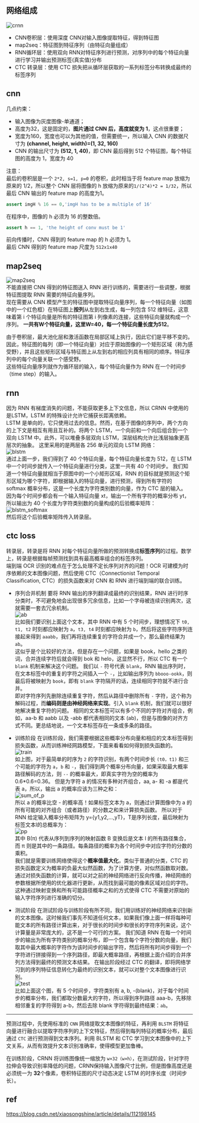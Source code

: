 ## 网络组成     
![crnn](img/crnn.png)     
+ CNN卷积层：使用深度 CNN对输入图像提取特征，得到特征图
+ map2seq：特征图到特征序列（由特征向量组成）    
+ RNN循环层：使用双向 RNN对特征序列进行预测，对序列中的每个特征向量进行学习并输出预测标签(真实值)分布  
+ CTC 转录层：使用 CTC 损失把从循环层获取的一系列标签分布转换成最终的标签序列

## cnn   
几点约束：   
+ 输入图像为灰度图像-单通道；       
+ 高度为32，这是固定的，**图片通过 CNN 后，高度就变为 1**，这点很重要；       
+ 宽度为160，宽度也可以为其他的值，但需要统一，所以输入 CNN 的数据尺寸为 **(channel, height, width)=(1, 32, 160)**       
+ CNN 的输出尺寸为 **(512, 1, 40)**，即 CNN 最后得到 512 个特征图，每个特征图的高度为 1，宽度为 40    

注意：  
最后的卷积层是一个 `2*2, s=1, p=0` 的卷积，此时相当于将 feature map 放缩为原来的 1/2，所以整个 CNN 层将图像的 h 放缩为原来的`1/(2^4)*2 = 1/32`，所以最后 CNN 输出的 feature map 的高度为1。   
```py
assert imgH % 16 == 0,'imgH has to be a multiple of 16'
```   
在程序中，图像的 h 必须为 16 的整数倍。    

```py   
assert h == 1, 'the height of conv must be 1'  
```   
前向传播时，CNN 得到的 feature map 的 h 必须为 1。       
最后 CNN 得到的 feature map 尺度为 `512x1x40`     

## map2seq    
![map2seq](img/map2seq.png)      
不能直接把 CNN 得到的特征图送入 RNN 进行训练的，需要进行一些调整，根据特征图提取 RNN 需要的特征向量序列。    
现在需要从 CNN 模型产生的特征图中提取特征向量序列，每一个特征向量（如图中的一个红色框）在特征图上**按列**从左到右生成，每一列包含 512 维特征，这意味着第 i 个特征向量是所有的特征图第 i 列像素的连接，这些特征向量就构成一个序列。 **一共有W个特征向量，这里W=40，每一个特征向量长度为512**。       

由于卷积层，最大池化层和激活函数在局部区域上执行，因此它们是平移不变的。因此，特征图的每列（即一个特征向量）对应于原始图像的一个矩形区域（称为感受野），并且这些矩形区域与特征图上从左到右的相应列具有相同的顺序。特征序列中的每个向量关联一个感受野。    
这些特征向量序列就作为循环层的输入，每个特征向量作为 RNN 在一个时间步（time step）的输入。    

## rnn   
因为 RNN 有梯度消失的问题，不能获取更多上下文信息，所以 CRNN 中使用的是LSTM，LSTM 的特殊设计允许它捕获长距离依赖。   
LSTM 是单向的，它只使用过去的信息。然而，在基于图像的序列中，两个方向的上下文是相互有用且互补的。将两个 LSTM，一个向前和一个向后组合到一个双向 LSTM 中。此外，可以堆叠多层双向 LSTM，深层结构允许比浅层抽象更高层次的抽象。 
这里采用的是两层各 256 单元的双向 LSTM 网络：     
![blstm](img/blstm.png)      
通过上面一步，我们得到了 40 个特征向量，每个特征向量长度为 512，在 LSTM 中一个时间步就传入一个特征向量进行分类，这里一共有 40 个时间步。 
我们知道一个特征向量就相当于原图中的一个小矩形区域，RNN 的目标就是预测这个矩形区域为哪个字符，即根据输入的特征向量，进行预测，得到所有字符的 softmax 概率分布，这是一个长度为字符类别数的向量，作为 CTC 层的输入。   
因为每个时间步都会有一个输入特征向量 xt，输出一个所有字符的概率分布 yt，所以输出为 40 个长度为字符类别数的向量构成的后验概率矩阵：        
![blstm_softmax](img/blstm_softmax.png)     
然后将这个后验概率矩阵传入转录层。  

## ctc loss  
转录层，转录是将 RNN 对每个特征向量所做的预测转换成**标签序列**的过程。数学上，转录是根据每帧预测找到具有最高概率组合的标签序列。   
端到端 OCR 识别的难点在于怎么处理不定长序列对齐的问题！OCR 可建模为时序依赖的文本图像问题，然后使用 CTC（Connectionist Temporal Classification, CTC）的损失函数来对 CNN 和 RNN 进行端到端的联合训练。

+ 序列合并机制
要将 RNN 输出的序列翻译成最终的识别结果，RNN 进行时序分类时，不可避免地会出现很多冗余信息，比如一个字母被连续识别两次，这就需要一套去冗余机制。     
![ab](img/ab.png)     
比如我们要识别上面这个文本，其中 RNN 中有 5 个时间步，理想情况下 `t0, t1, t2` 时刻都应映射为 `a`，`t3, t4` 时刻都应映射为 `b`，然后将这些字符序列连接起来得到 `aaabb`，我们再将连续重复的字符合并成一个，那么最终结果为 `ab`。     
这似乎是个比较好的方法，但是存在一个问题，如果是 book，hello 之类的词，合并连续字符后就会得到 bok 和 helo，这显然不行，所以 CTC 有一个 `blank` 机制来解决这个问题。
我们以 `-` 符号代表 `blank`，RNN 输出序列时，在文本标签中的重复的字符之间插入一个 `-`，比如输出序列为 `bbooo-ookk`，则最后将被映射为 `book`，即有 `blank` 字符隔开的话，连续相同字符就不进行合并。    
即对字符序列先删除连续重复字符，然后从路径中删除所有 `-` 字符，这个称为解码过程，而**编码则是由神经网络来实现**。引入 `blank` 机制，我们就可以很好地解决重复字符的问题。
相同的文本标签可以有多个不同的字符对齐组合，例如，aa-b 和 aabb 以及 -abb 都代表相同的文本 (ab)，但是与图像的对齐方式不同。更总结地说，一个文本标签存在一条或多条的路径。

+ 训练阶段
在训练阶段，我们需要根据这些概率分布向量和相应的文本标签得到损失函数，从而训练神经网路模型，下面来看看如何得到损失函数的。         
![train](img/train.png)      
如上图，对于最简单的时序为 `2` 的字符识别，有两个时间步长 `(t0，t1)` 和三个可能的字符为 `a`，`b` 和 `-`，我们得到两个概率分布向量，如果采取最大概率路径解码的方法，则 `--` 的概率最大，即真实字符为空的概率为 0.6*0.6=0.36。
但是为字符 a 的情况有多种对齐组合，aa, a- 和 -a 都是代表 a，所以，输出 a 的概率应该为三种之和：      
![sum_of_p](img/sum_of_p.png)      
所以 a 的概率比空 - 的概率高！如果标签文本为 a，则通过计算图像中为 a 的所有可能的对齐组合（或者路径）的分数之和来计算损失函数。
所以对于 RNN 给定输入概率分布矩阵为 y={y1,y2,…,yT}，T是序列长度，最后映射为标签文本l的总概率为：       
![pp](img/pp.png)      
其中 B(π) 代表从序列到序列的映射函数 B 变换后是文本 l 的所有路径集合，而 π 则是其中的一条路径。每条路径的概率为各个时间步中对应字符的分数的乘积。     
我们就是需要训练网络使得这个**概率值最大化**，类似于普通的分类，CTC 的损失函数定义为概率的负最大似然函数，为了计算方便，对似然函数取对数。   
通过对损失函数的计算，就可以对之前的神经网络进行反向传播，神经网络的参数根据所使用的优化器进行更新，从而找到最可能的像素区域对应的字符。   
这种通过映射变换和所有可能路径概率之和的方式使得 CTC 不需要对原始的输入字符序列进行准确的切分。  

+ 测试阶段
在测试阶段与训练阶段有所不同，我们用训练好的神经网络来识别新的文本图像。这时候我们事先不知道任何文本，如果我们像上面一样将每种可能文本的所有路径计算出来，对于很长的时间步和很长的字符序列来说，这个计算量是非常庞大的，这不是一个可行的方案。
我们知道 RNN 在每一个时间步的输出为所有字符类别的概率分布，即一个包含每个字符分数的向量，我们取其中最大概率的字符作为该时间步的输出字符，然后将所有时间步得到一个字符进行拼接得到一个序列路径，即最大概率路径，再根据上面介绍的合并序列方法得到最终的预测文本结果。
在输出阶段经过 CTC 的翻译，即将网络学习到的序列特征信息转化为最终的识别文本，就可以对整个文本图像进行识别。        
![test](img/test.png)      
比如上面这个图，有 5 个时间步，字符类别有 a, b, -(blank)，对于每个时间步的概率分布，我们都取分数最大的字符，所以得到序列路径 aaa-b，先移除相邻重复的字符得到 a-b，然后去除 blank 字符得到最终结果：`ab`。

----------------------------    

预测过程中，先使用标准的 `CNN` 网络提取文本图像的特征，再利用 `BLSTM` 将特征向量进行融合以提取字符序列的上下文特征，然后得到每列特征的概率分布，最后通过 `CTC` 进行预测得到文本序列。利用 BLSTM 和 CTC 学习到文本图像中的上下文关系，从而有效提升文本识别准确率，使得模型更加鲁棒。    

在训练阶段，CRNN 将训练图像统一缩放为 `w×32（w×h）`，在测试阶段，针对字符拉伸会导致识别率降低的问题，CRNN保持输入图像尺寸比例，但是图像高度还是必须统一为 **32**个像素，卷积特征图的尺寸动态决定 LSTM 的时序长度（时间步长）。    


## ref    
https://blog.csdn.net/xiaosongshine/article/details/112198145    


